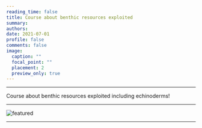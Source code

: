 ```yaml
---
reading_time: false
title: Course about benthic resources exploited
summary:  
authors:
date: 2021-07-01
profile: false
comments: false
image:
  caption: ""
  focal_point: ""
  placement: 2
  preview_only: true
---
```


---
Course about benthic resources exploited including echinoderms!

---

![featured](https://user-images.githubusercontent.com/83780390/121578213-cfcc1000-ca00-11eb-899f-25cbc166096e.jpg)

---
